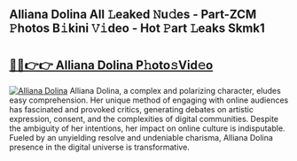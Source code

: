 ## Alliana Dolina All 𝙻eaked 𝙽u𝚍es - Part-ZCM 𝙿hotos B𝚒kini 𝚅𝚒deo - Hot 𝙿art 𝙻eaks Skmk1

# <h2><a href="http://ld271v.urlbe.top/?page=Alliana+Dolina">🔗🔗👉👉 Alliana Dolina P𝚑oto𝚜Vid𝚎o</a></h2>

[![Alliana Dolina](https://i.imgur.com/eBuTRDB.gif)](http://ld271v.urlbe.top/?page=Alliana+Dolina)
Alliana Dolina, a complex and polarizing character, eludes easy comprehension. Her unique method of engaging with online audiences has fascinated and provoked critics, generating debates on artistic expression, consent, and the complexities of digital communities. Despite the ambiguity of her intentions, her impact on online culture is indisputable. Fueled by an unyielding resolve and undeniable charisma, Alliana Dolina presence in the digital universe is transformative.

